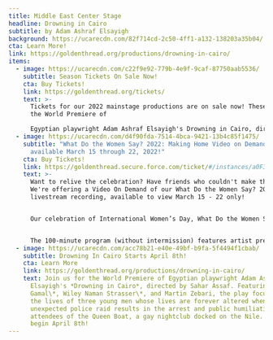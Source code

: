 ```yaml
---
title: Middle East Center Stage
headline: Drowning in Cairo
subtitle: by Adam Ashraf Elsayigh
background: https://ucarecdn.com/82f714cd-2c50-4ff1-a132-138203a35b04/
cta: Learn More!
link: https://goldenthread.org/productions/drowning-in-cairo/
items:
  - image: https://ucarecdn.com/c22f9e92-779b-4e9f-9caf-87750aab5536/
    subtitle: Season Tickets On Sale Now!
    cta: Buy Tickets!
    link: https://goldenthread.org/tickets/
    text: >-
      Tickets for our 2022 mainstage productions are on sale now! These include
      the World Premiere of

      Egyptian playwright Adam Ashraf Elsayigh's Drowning in Cairo, directed by Sahar Assaf and the long-awaited U.S. Premiere of celebrated Iranian playwright Naghmeh Samini's The Language of Wild Berries, translated and directed by Torange Yeghiazarian. Check out our new and improved ticketing! In our continuing efforts to provide an equitable and accessible theatre experience for all, we recently revised our ticketing policies and pricing structure to better reflect the fundamental values we hold that we believe foster a just, inclusive and community-driven space. Visit the [Buy Tickets](https://goldenthread.org/tickets/) page for more information.
  - image: https://ucarecdn.com/d4f90fda-7514-4bca-9421-13b4c85f1475/
    subtitle: "What Do the Women Say? 2022: Making Home Video on Demand now
      available March 15 through 22, 2022!"
    cta: Buy Tickets!
    link: https://goldenthread.secure.force.com/ticket/#/instances/a0F3Z00000toc1OUAQ
    text: >-
      Want to relive the celebration? Have friends who couldn't make the show?
      We're offering a Video On Demand of our What Do the Women Say? 2022
      livestream recording, available to view March 15 - 22 only!


      Our celebration of International Women’s Day, What Do the Women Say? was livestreamed from the Brava Theater on Tuesday, March 8th @ 8pm and showcases the work of multi-generational MENA women artists who are making home away from home. Originally presented in a hybrid format with artists appearing in-person and virtually, audiences were able to join in-person at the Brava Theater or online for a virtual presentation.


      The 100-minute program (without intermission) features artist presentations followed by a facilitated conversation between the participating artists and the audience.
  - image: https://ucarecdn.com/acc78b21-e40e-49bf-b9fa-5f4494f1cbab/
    subtitle: Drowning In Cairo Starts April 8th!
    cta: Learn More
    link: https://goldenthread.org/productions/drowning-in-cairo/
    text: Join us for the World Premiere of Egyptian playwright Adam Ashraf
      Elsayigh's *Drowning in Cairo*, directed by Sahar Assaf. Featuring Amin El
      Gamal\*, Wiley Naman Strasser\*, and Martin Zebari, the play focuses on
      the lives of three young men whose lives are forever altered when an
      unexpected police raid results in the arrest and public humiliation of the
      attendees of the Queen Boat, a gay nightclub docked on the Nile. Previews
      begin April 8th!
---
```

